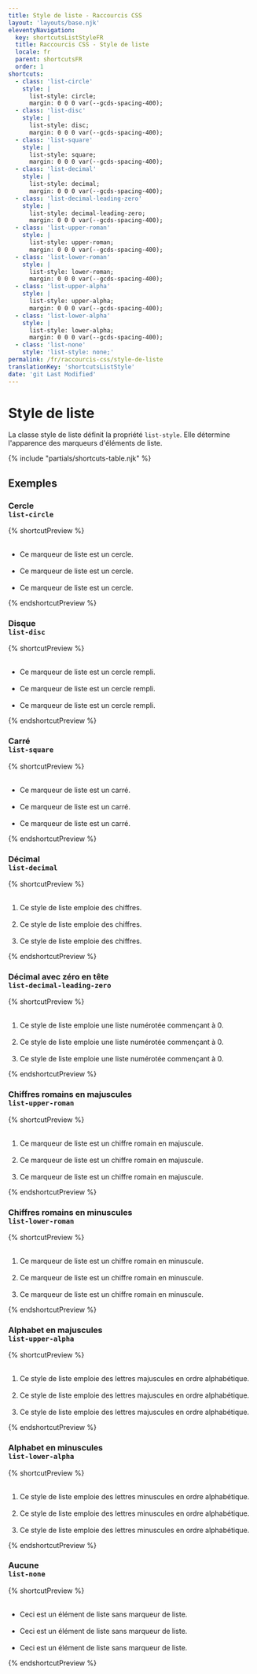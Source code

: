 ```yaml
---
title: Style de liste - Raccourcis CSS
layout: 'layouts/base.njk'
eleventyNavigation:
  key: shortcutsListStyleFR
  title: Raccourcis CSS - Style de liste
  locale: fr
  parent: shortcutsFR
  order: 1
shortcuts:
  - class: 'list-circle'
    style: |
      list-style: circle;
      margin: 0 0 0 var(--gcds-spacing-400);
  - class: 'list-disc'
    style: |
      list-style: disc;
      margin: 0 0 0 var(--gcds-spacing-400);
  - class: 'list-square'
    style: |
      list-style: square;
      margin: 0 0 0 var(--gcds-spacing-400);
  - class: 'list-decimal'
    style: |
      list-style: decimal;
      margin: 0 0 0 var(--gcds-spacing-400);
  - class: 'list-decimal-leading-zero'
    style: |
      list-style: decimal-leading-zero;
      margin: 0 0 0 var(--gcds-spacing-400);
  - class: 'list-upper-roman'
    style: |
      list-style: upper-roman;
      margin: 0 0 0 var(--gcds-spacing-400);
  - class: 'list-lower-roman'
    style: |
      list-style: lower-roman;
      margin: 0 0 0 var(--gcds-spacing-400);
  - class: 'list-upper-alpha'
    style: |
      list-style: upper-alpha;
      margin: 0 0 0 var(--gcds-spacing-400);
  - class: 'list-lower-alpha'
    style: |
      list-style: lower-alpha;
      margin: 0 0 0 var(--gcds-spacing-400);
  - class: 'list-none'
    style: 'list-style: none;'
permalink: /fr/raccourcis-css/style-de-liste
translationKey: 'shortcutsListStyle'
date: 'git Last Modified'
---
```


# Style de liste

La classe style de liste définit la propriété `list-style`. Elle détermine l'apparence des marqueurs d'éléments de liste.

{% include "partials/shortcuts-table.njk" %}

## Exemples

### Cercle<br/>`list-circle`

{% shortcutPreview %}

<ul class="list-circle">
  <li>Ce marqueur de liste est un cercle.</li>
  <li>Ce marqueur de liste est un cercle.</li>
  <li>Ce marqueur de liste est un cercle.</li>
</ul>
{% endshortcutPreview %}

### Disque<br/>`list-disc`

{% shortcutPreview %}

<ul class="list-disc">
  <li>Ce marqueur de liste est un cercle rempli.</li>
  <li>Ce marqueur de liste est un cercle rempli.</li>
  <li>Ce marqueur de liste est un cercle rempli.</li>
</ul>
{% endshortcutPreview %}

### Carré<br/>`list-square`

{% shortcutPreview %}

<ul class="list-square">
  <li>Ce marqueur de liste est un carré.</li>
  <li>Ce marqueur de liste est un carré.</li>
  <li>Ce marqueur de liste est un carré.</li>
</ul>
{% endshortcutPreview %}

### Décimal<br/>`list-decimal`

{% shortcutPreview %}

<ol class="list-decimal">
  <li>Ce style de liste emploie des chiffres.</li>
  <li>Ce style de liste emploie des chiffres.</li>
  <li>Ce style de liste emploie des chiffres.</li>
</ol>
{% endshortcutPreview %}

### Décimal avec zéro en tête<br/>`list-decimal-leading-zero`

{% shortcutPreview %}

<ol class="list-decimal-leading-zero">
  <li>Ce style de liste emploie une liste numérotée commençant à 0.</li>
  <li>Ce style de liste emploie une liste numérotée commençant à 0.</li>
  <li>Ce style de liste emploie une liste numérotée commençant à 0.</li>
</ol>
{% endshortcutPreview %}

### Chiffres romains en majuscules<br/>`list-upper-roman`

{% shortcutPreview %}

<ol class="list-upper-roman">
  <li>Ce marqueur de liste est un chiffre romain en majuscule.</li>
  <li>Ce marqueur de liste est un chiffre romain en majuscule.</li>
  <li>Ce marqueur de liste est un chiffre romain en majuscule.</li>
</ol>
{% endshortcutPreview %}

### Chiffres romains en minuscules<br/>`list-lower-roman`

{% shortcutPreview %}

<ol class="list-lower-roman">
  <li>Ce marqueur de liste est un chiffre romain en minuscule.</li>
  <li>Ce marqueur de liste est un chiffre romain en minuscule.</li>
  <li>Ce marqueur de liste est un chiffre romain en minuscule.</li>
</ol>
{% endshortcutPreview %}

### Alphabet en majuscules<br/>`list-upper-alpha`

{% shortcutPreview %}

<ol class="list-upper-alpha">
  <li>Ce style de liste emploie des lettres majuscules en ordre alphabétique.</li>
  <li>Ce style de liste emploie des lettres majuscules en ordre alphabétique.</li>
  <li>Ce style de liste emploie des lettres majuscules en ordre alphabétique.</li>
</ol>
{% endshortcutPreview %}

### Alphabet en minuscules<br/>`list-lower-alpha`

{% shortcutPreview %}

<ol class="list-lower-alpha">
  <li>Ce style de liste emploie des lettres minuscules en ordre alphabétique.</li>
  <li>Ce style de liste emploie des lettres minuscules en ordre alphabétique.</li>
  <li>Ce style de liste emploie des lettres minuscules en ordre alphabétique.</li>
</ol>
{% endshortcutPreview %}

### Aucune<br/>`list-none`

{% shortcutPreview %}

<ul class="list-none">
  <li>Ceci est un élément de liste sans marqueur de liste.</li>
  <li>Ceci est un élément de liste sans marqueur de liste.</li>
  <li>Ceci est un élément de liste sans marqueur de liste.</li>
</ul>
{% endshortcutPreview %}
